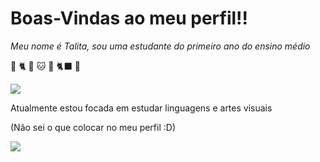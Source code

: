 # **Boas-Vindas ao meu perfil!!**

_Meu nome é Talita, sou uma estudante do primeiro ano do ensino médio_

🖤 🐈 🖤 🐱 🖤 🐈‍⬛ 🖤

![](https://media1.tenor.com/m/UC4lMDNLYXMAAAAd/miau-adobe-after-effects-glass-breaking-default-preset.gif)

Atualmente estou focada em estudar linguagens e artes visuais

(Não sei o que colocar no meu perfil :D)

![](https://media1.tenor.com/m/mwXBI6CY9l8AAAAd/cat-shocked.gif)

